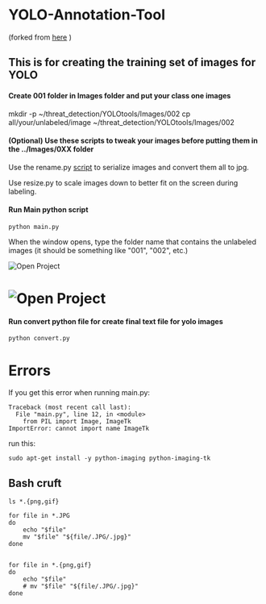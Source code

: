 # YOLO-Annotation-Tool 
(forked from [here](https://github.com/westpoint-robotics/threat_detection/tree/master/scripts) )
## This is for creating the training set of images for YOLO
#### Create 001 folder in Images folder and put your class one images
mkdir -p ~/threat_detection/YOLOtools/Images/002
cp all/your/unlabeled/image ~/threat_detection/YOLOtools/Images/002

#### (Optional) Use these scripts to tweak your images before putting them in the ../Images/0XX folder
Use the rename.py [script](https://github.com/westpoint-robotics/threat_detection/tree/master/scripts) to serialize images and convert them all to jpg. 

Use resize.py to scale images down to better fit on the screen during labeling.  

#### Run Main python script 
	python main.py

When the window opens, type the folder name that contains the unlabeled images (it should be something like "001", "002", etc.)

![Open Project](https://github.com/westpoint-robotics/threat_detection/blob/master/readme_figs/labelingtool_000001.jpg)
# ![Open Project](https://github.com/westpoint-robotics/threat_detection/blob/master/git_ref/get_api_key.jpg)


#### Run convert python file for create final text file for yolo images 
	python convert.py




# Errors
If you get this error when running main.py:

	Traceback (most recent call last):
	  File "main.py", line 12, in <module>
	    from PIL import Image, ImageTk
	ImportError: cannot import name ImageTk

run this: 

	sudo apt-get install -y python-imaging python-imaging-tk


## Bash cruft

	ls *.{png,gif}

	for file in *.JPG
	do
		echo "$file"
		mv "$file" "${file/.JPG/.jpg}"
	done


	for file in *.{png,gif}
	do
		echo "$file"
		# mv "$file" "${file/.JPG/.jpg}"
	done
